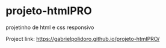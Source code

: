 # projeto-htmlPRO
projetinho de html e css responsivo

Project link:
https://gabrielpolidoro.github.io/projeto-htmlPRO/
